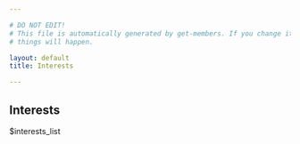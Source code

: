 ```yaml
---

# DO NOT EDIT!
# This file is automatically generated by get-members. If you change it, bad
# things will happen.

layout: default
title: Interests

---
```


## Interests

$interests_list
